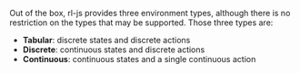 Out of the box, rl-js provides three environment types, although there is no restriction on the types that may be supported. 
Those three types are:

* **Tabular**: discrete states and discrete actions
* **Discrete**: continuous states and discrete actions
* **Continuous**: continuous states and a single continuous action